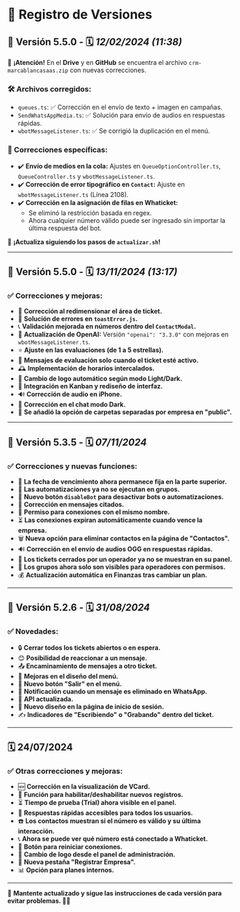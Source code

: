 # 📜 Registro de Versiones

## 🚀 Versión 5.5.0 - 🗓️ *12/02/2024 (11:38)*  

📢 **¡Atención!** En el **Drive** y en **GitHub** se encuentra el archivo `crm-marcablancasaas.zip` con nuevas correcciones.  

### 🛠️ Archivos corregidos:  
- `queues.ts`: ✅ Corrección en el envío de texto + imagen en campañas.  
- `SendWhatsAppMedia.ts`: ✅ Solución para envío de audios en respuestas rápidas.  
- `wbotMessageListener.ts`: ✅ Se corrigió la duplicación en el menú.  

### 🔧 Correcciones específicas:  
- ✔️ **Envío de medios en la cola:** Ajustes en `QueueOptionController.ts`, `QueueController.ts` y `wbotMessageListener.ts`.  
- ✔️ **Corrección de error tipográfico en `Contact`:** Ajuste en `wbotMessageListener.ts` (Línea 2108).  
- ✔️ **Corrección en la asignación de filas en Whaticket:**  
  - Se eliminó la restricción basada en regex.  
  - Ahora cualquier número válido puede ser ingresado sin importar la última respuesta del bot.  

📌 **¡Actualiza siguiendo los pasos de `actualizar.sh`!**  

---

## 🚀 Versión 5.5.0 - 🗓️ *13/11/2024 (13:17)*  

### ✅ Correcciones y mejoras:  
- 🔄 **Corrección al redimensionar el área de ticket.**  
- 🛑 **Solución de errores en `toastError.js`.**  
- 📞 **Validación mejorada en números dentro del `ContactModal`.**  
- 🤖 **Actualización de OpenAI:** Versión `"openai": "3.3.0"` con mejoras en `wbotMessageListener.ts`.  
- ⭐ **Ajuste en las evaluaciones (de 1 a 5 estrellas).**  
- 📝 **Mensajes de evaluación solo cuando el ticket esté activo.**  
- 🕰️ **Implementación de horarios intercalados.**  
- 🎨 **Cambio de logo automático según modo Light/Dark.**  
- 📌 **Integración en Kanban y rediseño de interfaz.**  
- 🔊 **Corrección de audio en iPhone.**  
- 🌙 **Corrección en el chat modo Dark.**  
- 📂 **Se añadió la opción de carpetas separadas por empresa en "public".**  

---

## 🚀 Versión 5.3.5 - 🗓️ *07/11/2024*  

### ✅ Correcciones y nuevas funciones:  
- 📅 **La fecha de vencimiento ahora permanece fija en la parte superior.**  
- 🚫 **Las automatizaciones ya no se ejecutan en grupos.**  
- 🔧 **Nuevo botón `disableBot` para desactivar bots o automatizaciones.**  
- 💬 **Corrección en mensajes citados.**  
- 🔄 **Permiso para conexiones con el mismo nombre.**  
- ⏳ **Las conexiones expiran automáticamente cuando vence la empresa.**  
- 🗑️ **Nueva opción para eliminar contactos en la página de "Contactos".**  
- 🔊 **Corrección en el envío de audios OGG en respuestas rápidas.**  
- 👀 **Los tickets cerrados por un operador ya no se muestran en su panel.**  
- 📑 **Los grupos ahora solo son visibles para operadores con permisos.**  
- 💰 **Actualización automática en Finanzas tras cambiar un plan.**  

---

## 🚀 Versión 5.2.6 - 🗓️ *31/08/2024*  

### ✅ Novedades:  
- 🔒 **Cerrar todos los tickets abiertos o en espera.**  
- 😊 **Posibilidad de reaccionar a un mensaje.**  
- 📤 **Encaminamiento de mensajes a otro ticket.**  
- 🎨 **Mejoras en el diseño del menú.**  
- 🚪 **Nuevo botón "Salir" en el menú.**  
- 🔔 **Notificación cuando un mensaje es eliminado en WhatsApp.**  
- 🚀 **API actualizada.**  
- 🔑 **Nuevo diseño en la página de inicio de sesión.**  
- ✍️ **Indicadores de "Escribiendo" o "Grabando" dentro del ticket.**  

---

## 🗓️ 24/07/2024  

### ✅ Otras correcciones y mejoras:  
- 🆕 **Corrección en la visualización de VCard.**  
- 🔄 **Función para habilitar/deshabilitar nuevos registros.**  
- ⏳ **Tiempo de prueba (Trial) ahora visible en el panel.**  
- 💬 **Respuestas rápidas accesibles para todos los usuarios.**  
- ☎️ **Los contactos muestran si el número es válido y su última interacción.**  
- 📞 **Ahora se puede ver qué número está conectado a Whaticket.**  
- 🔄 **Botón para reiniciar conexiones.**  
- 🎨 **Cambio de logo desde el panel de administración.**  
- 🏢 **Nueva pestaña "Registrar Empresa".**  
- 📊 **Opción para planes internos.**  

---

🔄 **Mantente actualizado y sigue las instrucciones de cada versión para evitar problemas. 🚀🔥**
